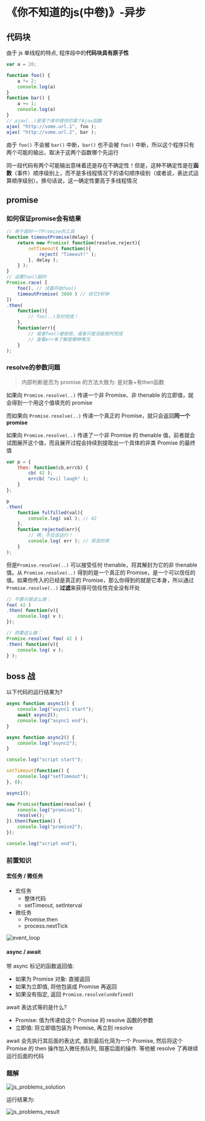 
# 《你不知道的js(中卷)》-异步

## 代码块

由于 js 单线程的特点, 程序段中的**代码块具有原子性**

```js
var a = 20; 

function foo() { 
    a *= 2;
    console.log(a)
} 
function bar() { 
    a += 1;
    console.log(a)
} 
// ajax(..)是某个库中提供的某个Ajax函数
ajax( "http://some.url.1", foo ); 
ajax( "http://some.url.2", bar );
```

由于 `foo()` 不会被 `bar()` 中断，`bar()` 也不会被 `foo()` 中断，所以这个程序只有两个可能的输出，取决于这两个函数哪个先运行

同一段代码有两个可能输出意味着还是存在不确定性！但是，这种不确定性是在**函数**（事件）顺序级别上，而不是多线程情况下的语句顺序级别（或者说，表达式运算顺序级别）。换句话说，这一确定性要高于多线程情况

## promise

### 如何保证promise会有结果

```js
// 用于超时一个Promise的工具
function timeoutPromise(delay) { 
    return new Promise( function(resolve,reject){ 
        setTimeout( function(){ 
            reject( "Timeout!" ); 
        }, delay ); 
    } ); 
} 
// 设置foo()超时
Promise.race( [ 
    foo(), // 试着开始foo() 
    timeoutPromise( 3000 ) // 给它3秒钟
]) 
.then( 
    function(){ 
        // foo(..)及时完成！
    }, 
    function(err){ 
        // 或者foo()被拒绝，或者只是没能按时完成
        // 查看err来了解是哪种情况
    } 
);
```

### resolve的参数问题

> 内部判断是否为 promise 的方法大致为: 是对象+有then函数

如果向 `Promise.resolve(..)` 传递一个非 Promise、非 thenable 的立即值，就会得到一个用这个值填充的 promise

而如果向 `Promise.resolve(..)` 传递一个真正的 Promise，就只会返回**同一个 promise**

如果向 `Promise.resolve(..)` 传递了一个非 Promise 的 thenable 值，前者就会试图展开这个值，而且展开过程会持续到提取出一个具体的非类 Promise 的最终值

```js
var p = { 
    then: function(cb,errcb) { 
        cb( 42 ); 
        errcb( "evil laugh" ); 
    } 
};

p 
.then( 
    function fulfilled(val){ 
        console.log( val ); // 42 
    }, 
    function rejected(err){ 
        // 啊，不应该运行！
        console.log( err ); // 邪恶的笑
    } 
);
```

但是`Promise.resolve(..)` 可以接受任何 thenable，将其解封为它的非 thenable 值。从 `Promise.resolve(..)` 得到的是一个真正的 Promise，是一个可以信任的值。如果你传入的已经是真正的 Promise，那么你得到的就是它本身，所以通过 `Promise.resolve(..)` **过滤**来获得可信任性完全没有坏处

```js
// 不要只是这么做：
foo( 42 ) 
.then( function(v){ 
    console.log( v ); 
}); 

// 而要这么做：
Promise.resolve( foo( 42 ) ) 
.then( function(v){ 
    console.log( v ); 
} );
```

## boss 战

以下代码的运行结果为?

```js
async function async1() {
    console.log("async1 start");
    await async2();
    console.log("async1 end");
}

async function async2() {
    console.log("async2");
}

console.log("script start");

setTimeout(function() {
    console.log("setTimeout");
}, 0);

async1();

new Promise(function(resolve) {
    console.log("promise1");
    resolve();
}).then(function() {
    console.log("promise2");
});

console.log("script end");
```

### 前置知识

#### 宏任务 / 微任务

- 宏任务
  - 整体代码
  - setTimeout, setInterval
- 微任务
  - Promise.then
  - process.nextTick

![event_loop](https://s1.ax1x.com/2020/06/26/NrpBY4.png)

#### async / await

带 async 标记的函数返回值:

- 如果为 Promise 对象: 直接返回
- 如果为立即值, 将他包装成 Promise 再返回
- 如果没有指定, 返回 `Promise.resolve(undefined)`

await 表达式等的是什么?

- Promise: 值为传递给这个 Promise 的 resolve 函数的参数
- 立即值: 将立即值包装为 Promise, 再立刻 resolve

await 会先执行其后面的表达式, 直到最后化简为一个 Promise, 然后将这个 Promise 的 then 操作加入微任务队列, 阻塞后面的操作. 等他被 resolve 了再继续运行后面的代码

### 题解

![js_problems_solution](https://s1.ax1x.com/2020/06/26/NrAS9U.png)

运行结果为:

![js_problems_result](https://s1.ax1x.com/2020/06/26/NrA8Et.png)